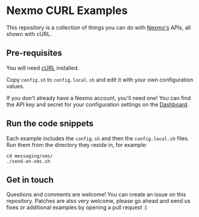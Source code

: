 # Nexmo CURL Examples

This repository is a collection of things you can do with [Nexmo's](https://nexmo.com) APIs, all shown with cURL.

## Pre-requisites

You will need [cURL](https://curl.haxx.se/) installed.

Copy `config.sh` to `config.local.sh` and edit it with your own configuration values.

If you don't already have a Nexmo account, you'll need one! You can find the API key and secret for your configuration settings on the [Dashboard](https://dashboard.nexmo.com).

## Run the code snippets

Each example includes the `config.sh` and then the `config.local.sh` files. Run them from the directory they reside in, for example:

```
cd messaging/sms/
./send-an-sms.sh
```

## Get in touch

Questions and comments are welcome! You can create an issue on this repository. Patches are also very welcome, please go ahead and send us fixes or additional examples by opening a pull request :)
